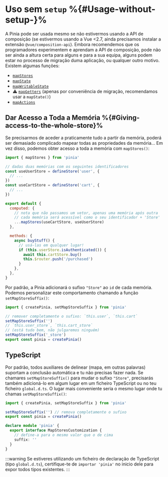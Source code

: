 # Uso sem `setup` %{#Usage-without-setup-}%

A Pinia pode ser usada mesmo se não estivermos usando a API de composição (se estivermos usando a Vue <2.7, ainda precisamos instalar a extensão `@vue/composition-api`). Embora recomendemos que os programadores experimentem e aprendam a API de composição, pode não ser ainda a altura certa para alguns e para a sua equipa, alguns podem estar no processo de migração duma aplicação, ou qualquer outro motivo. Existem algumas funções:

- [`mapStores`](#Giving-access-to-the-whole-store)
- [`mapState`](../core-concepts/state#Usage-with-the-Options-API)
- [`mapWritableState`](../core-concepts/state#Modifiable-state)
- ⚠️ [`mapGetters`](../core-concepts/getters#Without-setup-) (apenas por conveniência de migração, recomendamos usar a `mapState()`)
- [`mapActions`](../core-concepts/actions#Without-setup-)

## Dar Acesso a Toda a Memória %{#Giving-access-to-the-whole-store}%

Se precisarmos de aceder a praticamente tudo a partir da memória, poderá ser demasiado complicado mapear todas as propriedades da memória... Em vez disso, podemos obter acesso a toda a memória com `mapStores()`:

```js
import { mapStores } from 'pinia'

// dadas duas memórias com os seguintes identificadores
const useUserStore = defineStore('user', {
  // ...
})
const useCartStore = defineStore('cart', {
  // ...
})

export default {
  computed: {
    // nota que não passamos um vetor, apenas uma memória após outra
    // cada memória será acessível como o seu identificador + 'Store'
    ...mapStores(useCartStore, useUserStore)
  },

  methods: {
    async buyStuff() {
      // usá-las em qualquer lugar!
      if (this.userStore.isAuthenticated()) {
        await this.cartStore.buy()
        this.$router.push('/purchased')
      }
    },
  },
}
```

Por padrão, a Pinia adicionará o sufixo `"Store"` ao `id` de cada memória. Podemos personalizar este comportamento chamando a função `setMapStoreSuffix()`:

```js
import { createPinia, setMapStoreSuffix } from 'pinia'

// remover completamente o sufixo: `this.user`, `this.cart`
setMapStoreSuffix('')
// `this.user_store`, `this.cart_store`
// (está tudo bem, não julgaremos ninguém)
setMapStoreSuffix('_store')
export const pinia = createPinia()
```

## TypeScript

Por padrão, todos auxiliares de delinear (mapa, em outras palavras) suportam a conclusão automática e tu não precisas fazer nada. Se chamares `setMapStoreSuffix()` para mudar o sufixo `"Store"`, precisarás também adicioná-lo em algum lugar em um ficheiro TypeScript ou no teu ficheiro `global.d.ts`. O lugar mais conveniente seria o mesmo lugar onde tu chamas `setMapStoreSuffix()`:

```ts
import { createPinia, setMapStoreSuffix } from 'pinia'

setMapStoreSuffix('') // remova completamente o sufixo
export const pinia = createPinia()

declare module 'pinia' {
  export interface MapStoresCustomization {
    // define-a para o mesmo valor que o de cima
    suffix: ''
  }
}
```

:::warning
Se estiveres utilizando um ficheiro de declaração de TypeScript (tipo `global.d.ts`), certifique-te de `importar 'pinia'` no inicio dele para expor todos tipos existentes.
:::
